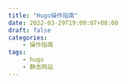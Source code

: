 ```yaml
---
title: "Hugo操作指南"
date: 2022-03-29T19:09:07+08:00
draft: false
categories:
    - 操作指南
tags:
    - hugo
    - 静态网站
---
```

